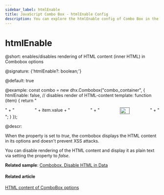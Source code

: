 ```yaml
---
sidebar_label: htmlEnable
title: JavaScript Combo Box - htmlEnable Config 
description: You can explore the htmlEnable config of Combo Box in the documentation of the DHTMLX JavaScript UI library. Browse developer guides and API reference, try out code examples and live demos, and download a free 30-day evaluation version of DHTMLX Suite 7.
---
```


# htmlEnable

@short: enables/disables rendering of HTML content (inner HTML) in Combobox options

@signature: {'htmlEnable?: boolean;'}

@default: true

@example:
const combo = new dhx.Combobox("combo_container", { 
    htmlEnable: false, // disables render of HTML-content
    template: function (item) {
        return "<div style='user-select:none; display: flex; justify-content: space-between;'>" +
            "<span>" + item.value + "</span>" +
            "<img style='height: 20px; width: 30px; border: 1px solid gray' src=" + item.src + "></img>" +
            "</div>";
    }
});

@descr: 

When the property is set to *true*, the combobox displays the HTML content in its options and doesn't prevent XSS attacks.

You can disable rendering of the HTML content and display it as plain text via setting the property to *false*.

**Related sample**: [Combobox. Disable HTML in Data](https://snippet.dhtmlx.com/e4dolhfs)

#### Related article

[HTML content of ComboBox options](combobox/configuration.md/#html-content-of-combobox-options)
